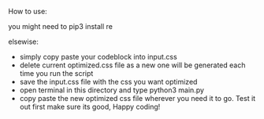 How to use:

you might need to pip3 install re

elsewise:
-  simply copy paste your codeblock into input.css
-  delete current optimized.css file as a new one will be generated each time you run the script
-  save the input.css file with the css you want optimized
-  open terminal in this directory and type python3 main.py
-  copy paste the new optimized css file wherever you need it to go. Test it out first make sure its    good, Happy coding!